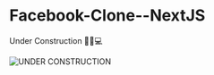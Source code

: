 # Facebook-Clone--NextJS

Under Construction 🚧👷💻

![UNDER CONSTRUCTION](https://media.giphy.com/media/8vtwNfOyF4akM5apxk/giphy.gif)
